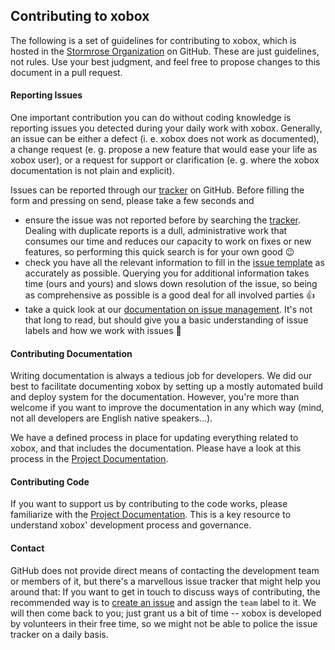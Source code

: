 ## Contributing to xobox

The following is a set of guidelines for contributing to xobox, which
is hosted in the [Stormrose Organization](https://github.com/stormrose-va/) on
GitHub. These are just guidelines, not rules. Use your best judgment, and feel
free to propose changes to this document in a pull request.

#### Reporting Issues

One important contribution you can do without coding knowledge is reporting issues you detected during your daily work
with xobox. Generally, an issue can be either a defect (i. e. xobox does not work as documented), a change request (e.
g. propose a new feature that would ease your life as xobox user), or a request for support or clarification (e. g.
where the xobox documentation is not plain and explicit).

Issues can be reported through our [tracker](https://github.com/stormrose-va/xobox/issues) on GitHub. Before filling
the form and pressing on send, please take a few seconds and

* ensure the issue was not reported before by searching the [tracker](https://github.com/stormrose-va/xobox/issues).
  Dealing with duplicate reports is a dull, administrative work that consumes our time and reduces our capacity to
  work on fixes or new features, so performing this quick search is for your own good :wink:
* check you have all the relevant information to fill in the
  [issue template](https://github.com/stormrose-va/xobox/blob/master/.github/issue_template.md) as accurately as
  possible. Querying you for additional information takes time (ours and yours) and slows down resolution of the
  issue, so being as comprehensive as possible is a good deal for all involved parties :+1:
* take a quick look at our
  [documentation on issue management](https://stormrose-va.github.io/xobox/internals/issues.html). It's not that long
  to read, but should give you a basic understanding of issue labels and how we work with issues :rocket:
  
#### Contributing Documentation

Writing documentation is always a tedious job for developers. We did our best to facilitate documenting xobox by setting
up a mostly automated build and deploy system for the documentation. However, you're more than welcome if you want to
improve the documentation in any which way (mind, not all developers are English native speakers...).

We have a defined process in place for updating everything related to xobox, and that includes the documentation.
Please have a look at this process in the
[Project Documentation](https://stormrose-va.github.io/xobox/internals/index.html).

#### Contributing Code

If you want to support us by contributing to the code works, please familiarize with the
[Project Documentation](https://stormrose-va.github.io/xobox/internals/index.html). This is a key resource to understand
xobox' development process and governance.

#### Contact

GitHub does not provide direct means of contacting the development team or members of it, but there's a marvellous
issue tracker that might help you around that: If you want to get in touch to discuss ways of contributing, the
recommended way is to [create an issue](https://github.com/stormrose-va/xobox/issues/new) and assign the `team`
label to it. We will then come back to you; just grant us a bit of time -- xobox is developed by volunteers in their
free time, so we might not be able to police the issue tracker on a daily basis.

